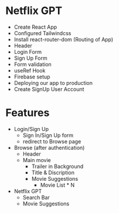 # Netflix GPT

- Create React App
- Configured Tailwindcss
- Install react-router-dom (Routing of App)
- Header
- Login Form
- Sign Up Form
- Form validation
- useRef Hook
- Firebase setup
- Deploying our app to production
- Create SignUp User Account

# Features

- Login/Sign Up
  - Sign In/Sign Up form
  - redirect to Browse page
- Browse (after authentication)
  - Header
  - Main movie
    - Trailer in Background
    - Title & Discription
    - Movie Suggestions
      - Movie List \* N
- Netflix GPT
  - Search Bar
  - Movie Suggestions
